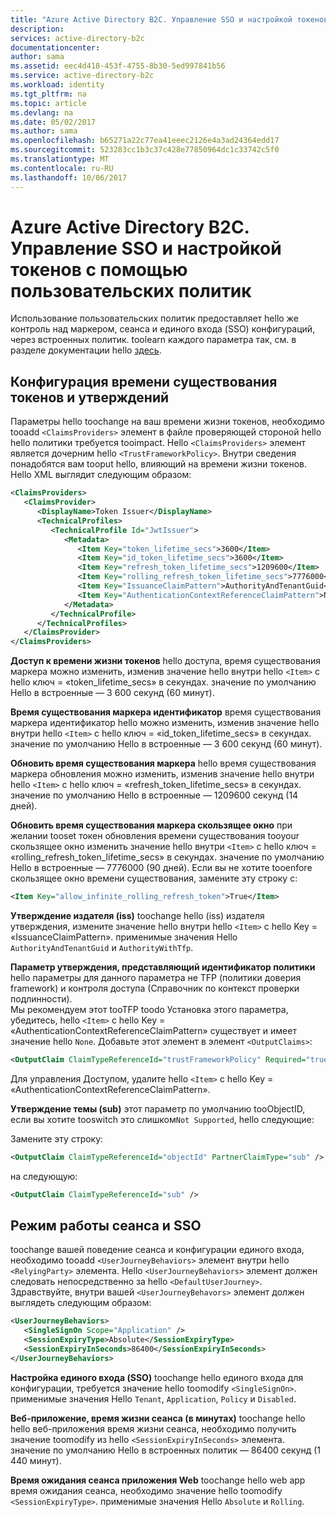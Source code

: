```yaml
---
title: "Azure Active Directory B2C. Управление SSO и настройкой токенов с помощью пользовательских политик | Документация Майкрософт"
description: 
services: active-directory-b2c
documentationcenter: 
author: sama
ms.assetid: eec4d418-453f-4755-8b30-5ed997841b56
ms.service: active-directory-b2c
ms.workload: identity
ms.tgt_pltfrm: na
ms.topic: article
ms.devlang: na
ms.date: 05/02/2017
ms.author: sama
ms.openlocfilehash: b65271a22c77ea41eeec2126e4a3ad24364edd17
ms.sourcegitcommit: 523283cc1b3c37c428e77850964dc1c33742c5f0
ms.translationtype: MT
ms.contentlocale: ru-RU
ms.lasthandoff: 10/06/2017
---
```

# <a name="azure-active-directory-b2c-manage-sso-and-token-customization-with-custom-policies"></a>Azure Active Directory B2C. Управление SSO и настройкой токенов с помощью пользовательских политик
Использование пользовательских политик предоставляет hello же контроль над маркером, сеанса и единого входа (SSO) конфигураций, через встроенных политик.  toolearn каждого параметра так, см. в разделе документации hello [здесь](#active-directory-b2c-token-session-sso).

## <a name="token-lifetimes-and-claims-configuration"></a>Конфигурация времени существования токенов и утверждений
Параметры hello toochange на ваш времени жизни токенов, необходимо tooadd `<ClaimsProviders>` элемент в файле проверяющей стороной hello hello политики требуется tooimpact.  Hello `<ClaimsProviders>` элемент является дочерним hello `<TrustFrameworkPolicy>`.  Внутри сведения понадобятся вам tooput hello, влияющий на времени жизни токенов.  Hello XML выглядит следующим образом:

```XML
<ClaimsProviders>
   <ClaimsProvider>
      <DisplayName>Token Issuer</DisplayName>
      <TechnicalProfiles>
         <TechnicalProfile Id="JwtIssuer">
            <Metadata>
               <Item Key="token_lifetime_secs">3600</Item>
               <Item Key="id_token_lifetime_secs">3600</Item>
               <Item Key="refresh_token_lifetime_secs">1209600</Item>
               <Item Key="rolling_refresh_token_lifetime_secs">7776000</Item>
               <Item Key="IssuanceClaimPattern">AuthorityAndTenantGuid</Item>
               <Item Key="AuthenticationContextReferenceClaimPattern">None</Item>
            </Metadata>
         </TechnicalProfile>
      </TechnicalProfiles>
   </ClaimsProvider>
</ClaimsProviders>
```

**Доступ к времени жизни токенов** hello доступа, время существования маркера можно изменить, изменив значение hello внутри hello `<Item>` с hello ключ = «token_lifetime_secs» в секундах.  значение по умолчанию Hello в встроенные — 3 600 секунд (60 минут).

**Время существования маркера идентификатор** время существования маркера идентификатор hello можно изменить, изменив значение hello внутри hello `<Item>` с hello ключ = «id_token_lifetime_secs» в секундах.  значение по умолчанию Hello в встроенные — 3 600 секунд (60 минут).

**Обновить время существования маркера** hello время существования маркера обновления можно изменить, изменив значение hello внутри hello `<Item>` с hello ключ = «refresh_token_lifetime_secs» в секундах.  значение по умолчанию Hello в встроенные — 1209600 секунд (14 дней).

**Обновить время существования маркера скользящее окно** при желании tooset токен обновления времени существования tooyour скользящее окно изменить значение hello внутри `<Item>` с hello ключ = «rolling_refresh_token_lifetime_secs» в секундах.  значение по умолчанию Hello в встроенные — 7776000 (90 дней).  Если вы не хотите tooenfore скользящее окно времени существования, замените эту строку с:
```XML
<Item Key="allow_infinite_rolling_refresh_token">True</Item>
```

**Утверждение издателя (iss)** toochange hello (iss) издателя утверждения, измените значение hello внутри hello `<Item>` с hello Key = «IssuanceClaimPattern».  применимые значения Hello `AuthorityAndTenantGuid` и `AuthorityWithTfp`.

**Параметр утверждения, представляющий идентификатор политики** hello параметры для данного параметра не TFP (политики доверия framework) и контроля доступа (Справочник по контекст проверки подлинности).  
Мы рекомендуем этот tooTFP toodo Установка этого параметра, убедитесь, hello `<Item>` с hello Key = «AuthenticationContextReferenceClaimPattern» существует и имеет значение hello `None`.
Добавьте этот элемент в элемент `<OutputClaims>`:
```XML
<OutputClaim ClaimTypeReferenceId="trustFrameworkPolicy" Required="true" DefaultValue="{policy}" />
```
Для управления Доступом, удалите hello `<Item>` с hello Key = «AuthenticationContextReferenceClaimPattern».

**Утверждение темы (sub)** этот параметр по умолчанию tooObjectID, если вы хотите tooswitch это слишком`Not Supported`, hello следующие:

Замените эту строку: 
```XML
<OutputClaim ClaimTypeReferenceId="objectId" PartnerClaimType="sub" />
```
на следующую:
```XML
<OutputClaim ClaimTypeReferenceId="sub" />
```

## <a name="session-behavior-and-sso"></a>Режим работы сеанса и SSO
toochange вашей поведение сеанса и конфигурации единого входа, необходимо tooadd `<UserJourneyBehaviors>` элемент внутри hello `<RelyingParty>` элемента.  Hello `<UserJourneyBehaviors>` элемент должен следовать непосредственно за hello `<DefaultUserJourney>`.  Здравствуйте, внутри вашей `<UserJourneyBehavors>` элемент должен выглядеть следующим образом:

```XML
<UserJourneyBehaviors>
   <SingleSignOn Scope="Application" />
   <SessionExpiryType>Absolute</SessionExpiryType>
   <SessionExpiryInSeconds>86400</SessionExpiryInSeconds>
</UserJourneyBehaviors>
```
**Настройка единого входа (SSO)** toochange hello единого входа для конфигурации, требуется значение hello toomodify `<SingleSignOn>`.  применимые значения Hello `Tenant`, `Application`, `Policy` и `Disabled`. 

**Веб-приложение, время жизни сеанса (в минутах)** toochange hello hello веб-приложения время жизни сеанса, необходимо получить значение toomodify из hello `<SessionExpiryInSeconds>` элемента.  значение по умолчанию Hello в встроенных политик — 86400 секунд (1 440 минут).

**Время ожидания сеанса приложения Web** toochange hello web app время ожидания сеанса, необходимо значение hello toomodify `<SessionExpiryType>`.  применимые значения Hello `Absolute` и `Rolling`.
